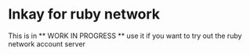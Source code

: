 # Inkay for ruby network

This is in **  WORK IN PROGRESS ** use it if you want to try out the ruby network account server
